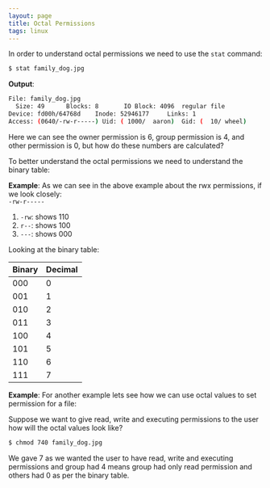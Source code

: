 ```yaml
---
layout: page
title: Octal Permissions
tags: linux
---
```



In order to understand octal permissions we need to use the `stat` command:  
```bash
$ stat family_dog.jpg
```
__Output__:
```bash
File: family_dog.jpg
  Size: 49		Blocks: 8		IO Block: 4096	regular file
Device: fd00h/64768d	Inode: 52946177		Links: 1
Access: (0640/-rw-r-----) Uid: ( 1000/	aaron)	Gid: (	10/	wheel)  
```

Here we can see the owner permission is 6, group permission is 4, and other permission is 0, but how do these numbers are calculated?  

To better understand the octal permissions we need to understand the binary table:  

__Example__:
As we can see in the above example about the rwx permissions, if we look closely:  
`-rw-r-----`  
1. `-rw`: shows 110
2. `r--`: shows 100
3. `---`: shows 000

Looking at the binary table:

| Binary | Decimal |
--|--
|000|0|
|001|1|
|010|2|
|011|3|
|100|4|
|101|5|
|110|6|
|111|7|


__Example__:
For another example lets see how we can use octal values to set permission for a file:  

Suppose we want to give read, write and executing permissions to the user how will the octal values look like?  
```bash
$ chmod 740 family_dog.jpg
```

We gave 7 as we wanted the user to have read, write and executing permissions and group had 4 means group had only read permission and others had 0 as per the binary table.  



